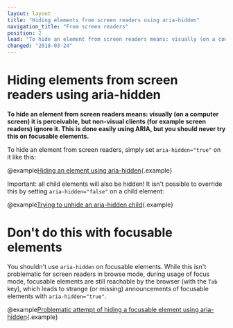 ```yaml
---
layout: layout
title: "Hiding elements from screen readers using aria-hidden"
navigation_title: "From screen readers"
position: 2
lead: "To hide an element from screen readers means: visually (on a computer screen) it is perceivable, but non-visual clients (for example screen readers) ignore it. This is done easily using ARIA, but you should never try this on focusable elements."
changed: "2018-03-24"
---
```


# Hiding elements from screen readers using aria-hidden

**To hide an element from screen readers means: visually (on a computer screen) it is perceivable, but non-visual clients (for example screen readers) ignore it. This is done easily using ARIA, but you should never try this on focusable elements.**

To hide an element from screen readers, simply set `aria-hidden="true"` on it like this:

@example[Hiding an element using aria-hidden](hiding-an-element-using-aria-hidden){.example}

Important: all child elements will also be hidden! It isn't possible to override this by setting `aria-hidden="false"` on a child element:

@example[Trying to unhide an aria-hidden child](trying-to-unhide-an-aria-hidden-child){.example}

# Don't do this with focusable elements

You shouldn't use `aria-hidden` on focusable elements. While this isn't problematic for screen readers in browse mode, during usage of focus mode, focusable elements are still reachable by the browser (with the `Tab` key), which leads to strange (or missing) announcements of focusable elements with `aria-hidden="true"`.

@example[Problematic attempt of hiding a focusable element using aria-hidden](problematic-attempt-of-hiding-a-focusable-element-using-aria-hidden){.example}